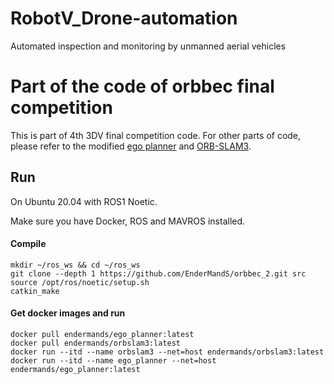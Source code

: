 # RobotV_Drone-automation
Automated inspection and monitoring by unmanned aerial vehicles

# Part of the code of orbbec final competition

This is part of 4th 3DV final competition code. For other parts of code, please refer to the modified [ego planner](https://github.com/EnderMandS/ego-planner) and [ORB-SLAM3](https://github.com/EnderMandS/orb_slam3_ros).

## Run

On Ubuntu 20.04 with ROS1 Noetic.

Make sure you have Docker, ROS and MAVROS installed.

#### Compile

```shell
mkdir ~/ros_ws && cd ~/ros_ws
git clone --depth 1 https://github.com/EnderMandS/orbbec_2.git src
source /opt/ros/noetic/setup.sh
catkin_make
```

#### Get docker images and run

```shell
docker pull endermands/ego_planner:latest
docker pull endermands/orbslam3:latest
docker run --itd --name orbslam3 --net=host endermands/orbslam3:latest
docker run --itd --name ego_planner --net=host endermands/ego_planner:latest
```

